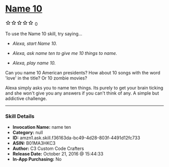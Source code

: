 # [Name 10](http://alexa.amazon.com/#skills/amzn1.ask.skill.f36163da-bc49-4d28-803f-4491d12fc733)
![0 stars](../../images/ic_star_border_black_18dp_1x.png)![0 stars](../../images/ic_star_border_black_18dp_1x.png)![0 stars](../../images/ic_star_border_black_18dp_1x.png)![0 stars](../../images/ic_star_border_black_18dp_1x.png)![0 stars](../../images/ic_star_border_black_18dp_1x.png) 0

To use the Name 10 skill, try saying...

* *Alexa, start Name 10.*

* *Alexa, ask name ten to give me 10 things to name.*

* *Alexa, play name 10.*

Can you name 10 American presidents? How about 10 songs with the word 'love' in the title? Or 10 zombie movies?

Alexa simply asks you to name ten things. Its purely to get your brain ticking and she won't give you any answers if you can't think of any. A simple but addictive challenge.

***

### Skill Details

* **Invocation Name:** name ten
* **Category:** null
* **ID:** amzn1.ask.skill.f36163da-bc49-4d28-803f-4491d12fc733
* **ASIN:** B01MA3HKC3
* **Author:** C3 Custom Code Crafters
* **Release Date:** October 21, 2016 @ 15:44:33
* **In-App Purchasing:** No
